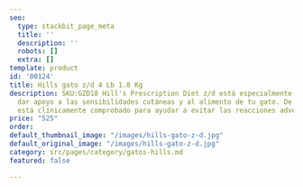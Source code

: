 ```yaml
---
seo:
  type: stackbit_page_meta
  title: ''
  description: ''
  robots: []
  extra: []
template: product
id: '00124'
title: Hills gato z/d 4 Lb 1.8 Kg
description: SKU:GZD18 Hill's Prescription Diet z/d está especialmente formulado para
  dar apoyo a las sensibilidades cutáneas y al alimento de tu gato. De hecho, z/d
  está clínicamente comprobado para ayudar a evitar las reacciones adversas al alimento.
price: "525"
order: 
default_thumbnail_image: "/images/hills-gato-z-d.jpg"
default_original_image: "/images/hills-gato-z-d.jpg"
category: src/pages/category/gatos-hills.md
featured: false

---
```


